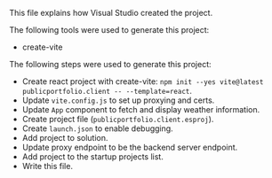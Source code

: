 This file explains how Visual Studio created the project.

The following tools were used to generate this project:
- create-vite

The following steps were used to generate this project:
- Create react project with create-vite: `npm init --yes vite@latest publicportfolio.client -- --template=react`.
- Update `vite.config.js` to set up proxying and certs.
- Update `App` component to fetch and display weather information.
- Create project file (`publicportfolio.client.esproj`).
- Create `launch.json` to enable debugging.
- Add project to solution.
- Update proxy endpoint to be the backend server endpoint.
- Add project to the startup projects list.
- Write this file.
